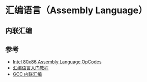# 汇编语言（Assembly Language）

## 内联汇编

## 参考

* [Intel 80x86 Assembly Language OpCodes](http://www.mathemainzel.info/files/x86asmref.html)
* [汇编语言入门教程](http://www.ruanyifeng.com/blog/2018/01/assembly-language-primer.html)
* [GCC 内联汇编](http://www.cppblog.com/jb8164/archive/2008/02/26/43260.html)